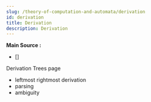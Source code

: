 ```yaml
---
slug: /theory-of-computation-and-automata/derivation
id: derivation
title: Derivation
description: Derivation
---
```


**Main Source :**

- []

Derivation Trees page

- leftmost rightmost derivation
- parsing
- ambiguity
